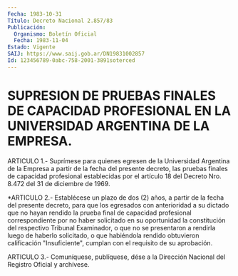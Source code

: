 ```yaml
---
Fecha: 1983-10-31
Título: Decreto Nacional 2.857/83
Publicación:
  Organismo: Boletín Oficial
  Fecha: 1983-11-04
Estado: Vigente
SAIJ: https://www.saij.gob.ar/DN19831002857
Id: 123456789-0abc-758-2001-3891soterced
---
```

# SUPRESION DE PRUEBAS FINALES DE CAPACIDAD PROFESIONAL EN LA UNIVERSIDAD ARGENTINA DE LA EMPRESA.

<a id="1"></a>
ARTICULO 1.- Suprímese para quienes egresen de la Universidad Argentina de la Empresa a partir de la fecha del presente decreto, las pruebas finales de capacidad profesional establecidas por el artículo 18 del Decreto Nro. 8.472 del 31 de diciembre de 1969.

<a id="2"></a>
*ARTICULO 2.- Establécese un plazo de dos (2) años, a partir de la fecha del presente decreto, para que los egresados con anterioridad a su dictado que no hayan rendido la prueba final de capacidad profesional correspondiente por no haber solicitado en su oportunidad la constitución del respectivo Tribunal Examinador, o que no se presentaron a rendirla luego de haberlo solicitado, o que habiéndola rendido obtuvieron calificación "Insuficiente", cumplan con el requisito de su aprobación.

<a id="3"></a>
ARTICULO 3.- Comuníquese, publíquese, dése a la Dirección Nacional del Registro Oficial y archívese.